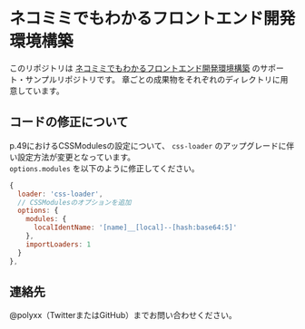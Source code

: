 ネコミミでもわかるフロントエンド開発環境構築
==

このリポジトリは [ネコミミでもわかるフロントエンド開発環境構築](https://nextpublishing.jp/book/10077.html) のサポート・サンプルリポジトリです。
章ごとの成果物をそれぞれのディレクトリに用意しています。

## コードの修正について

p.49におけるCSSModulesの設定について、 `css-loader` のアップグレードに伴い設定方法が変更となっています。  
`options.modules` を以下のように修正してください。

```js
{
  loader: 'css-loader',
  // CSSModulesのオプションを追加
  options: {
    modules: {
      localIdentName: '[name]__[local]--[hash:base64:5]'
    },
    importLoaders: 1
  }
},
```

## 連絡先

@polyxx（TwitterまたはGitHub）までお問い合わせください。
